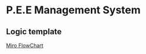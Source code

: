 # P.E.E Management System

## Logic template

[Miro FlowChart]("https://miro.com/app/live-embed/uXjVN8ulxCg=/?moveToViewport=-66950,5643,42962,23070&embedId=72126245062" )
